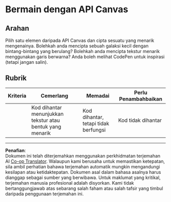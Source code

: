 <!--
CO_OP_TRANSLATOR_METADATA:
{
  "original_hash": "ca1cf78a4c60df77ab32a154ec024d7f",
  "translation_date": "2025-08-27T22:40:50+00:00",
  "source_file": "6-space-game/2-drawing-to-canvas/assignment.md",
  "language_code": "ms"
}
-->
# Bermain dengan API Canvas

## Arahan

Pilih satu elemen daripada API Canvas dan cipta sesuatu yang menarik mengenainya. Bolehkah anda mencipta sebuah galaksi kecil dengan bintang-bintang yang berulang? Bolehkah anda mencipta tekstur menarik menggunakan garis berwarna? Anda boleh melihat CodePen untuk inspirasi (tetapi jangan salin).

## Rubrik

| Kriteria | Cemerlang                                                 | Memadai                            | Perlu Penambahbaikan  |
| -------- | --------------------------------------------------------- | ----------------------------------- | --------------------- |
|          | Kod dihantar menunjukkan tekstur atau bentuk yang menarik | Kod dihantar, tetapi tidak berfungsi | Kod tidak dihantar    |

---

**Penafian**:  
Dokumen ini telah diterjemahkan menggunakan perkhidmatan terjemahan AI [Co-op Translator](https://github.com/Azure/co-op-translator). Walaupun kami berusaha untuk memastikan ketepatan, sila ambil perhatian bahawa terjemahan automatik mungkin mengandungi kesilapan atau ketidaktepatan. Dokumen asal dalam bahasa asalnya harus dianggap sebagai sumber yang berwibawa. Untuk maklumat yang kritikal, terjemahan manusia profesional adalah disyorkan. Kami tidak bertanggungjawab atas sebarang salah faham atau salah tafsir yang timbul daripada penggunaan terjemahan ini.